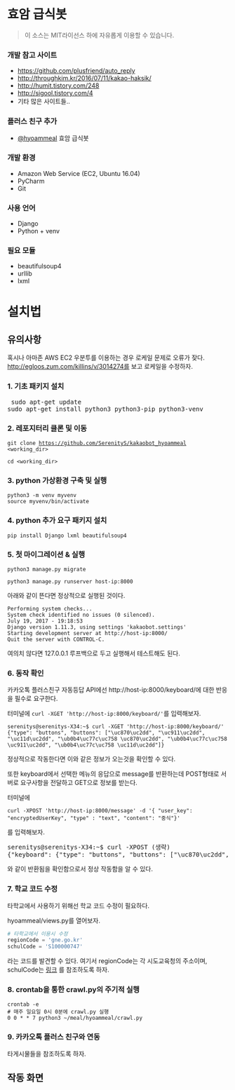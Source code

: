 # 효암 급식봇
> 이 소스는 MIT라이선스 하에 자유롭게 이용할 수 있습니다.

### 개발 참고 사이트
* https://github.com/plusfriend/auto_reply
* http://throughkim.kr/2016/07/11/kakao-haksik/
* http://humit.tistory.com/248
* http://sigool.tistory.com/4
* 기타 많은 사이트들..

### 플러스 친구 추가
* [@hyoammeal](http://pf.kakao.com/_YYTMxl) 효암 급식봇 

### 개발 환경
* Amazon Web Service (EC2, Ubuntu 16.04)
* PyCharm
* Git

### 사용 언어
* Django
* Python + venv

### 필요 모듈
* beautifulsoup4
* urllib
* lxml

# 설치법
## 유의사항
혹시나 아마존 AWS EC2 우분투를 이용하는 경우 로케일 문제로 오류가 잦다.
http://egloos.zum.com/killins/v/3014274를 보고 로케일을 수정하자.

### 1. 기초 패키지 설치
<pre> sudo apt-get update
sudo apt-get install python3 python3-pip python3-venv</pre>
### 2. 레포지터리 클론 및 이동
<code>git clone https://github.com/SerenityS/kakaobot_hyoammeal <working_dir> </code>

<code>cd <working_dir></code>
### 3. python 가상환경 구축 및 실행
<pre><code>python3 -m venv myvenv
source myvenv/bin/activate
</code></pre>
### 4. python 추가 요구 패키지 설치
<code>pip install Django lxml beautifulsoup4</code>
### 5. 첫 마이그레이션 & 실행
<code>python3 manage.py migrate</code>

<code>python3 manage.py runserver host-ip:8000</code>

아래와 같이 뜬다면 정상적으로 실행된 것이다.
<pre><code>Performing system checks...
System check identified no issues (0 silenced).
July 19, 2017 - 19:18:53
Django version 1.11.3, using settings 'kakaobot.settings'
Starting development server at http://host-ip:8000/
Quit the server with CONTROL-C.</code></pre>
여의치 않다면 127.0.0.1 루프백으로 두고 실행해서 테스트해도 된다.
### 6. 동작 확인
카카오톡 플러스친구 자동등답 API에선 http://host-ip:8000/keyboard/에 대한 반응을 필수로 요구한다.

터미널에 <code>curl -XGET 'http://host-ip:8000/keyboard/'</code>를 입력해보자.
<pre><code>serenitys@serenitys-X34:~$ curl -XGET 'http://host-ip:8000/keyboard/'
{"type": "buttons", "buttons": ["\uc870\uc2dd", "\uc911\uc2dd", "\uc11d\uc2dd", "\ub0b4\uc77c\uc758 \uc870\uc2dd", "\ub0b4\uc77c\uc758 \uc911\uc2dd", "\ub0b4\uc77c\uc758 \uc11d\uc2dd"]}</code></pre>
정상적으로 작동한다면 이와 같은 정보가 오는것을 확인할 수 있다.

또한 keyboard에서 선택한 메뉴의 응답으로 message를 반환하는데 POST형태로 서버로 요구사항을 전달하고  GET으로 정보를 받는다.
 
터미널에 
```
curl -XPOST 'http://host-ip:8000/message' -d '{ "user_key": "encryptedUserKey", "type" : "text", "content": "중식"}'
```
  를 입력해보자.
  
  <pre>serenitys@serenitys-X34:~$ curl -XPOST (생략)
{"keyboard": {"type": "buttons", "buttons": ["\uc870\uc2dd", "\uc911\uc2dd", "\uc11d\uc2dd", "\ub0b4\uc77c\uc758 \uc870\uc2dd", "\ub0b4\uc77c\uc758 \uc911\uc2dd", "\ub0b4\uc77c\uc758 \uc11d\uc2dd"]}, "message": {"text": "07\uc6d4 19\uc77c \uc218\uc694\uc77c \uc911\uc2dd \uba54\ub274\uc785\ub2c8\ub2e4. \n \n\ub098\ubb3c\ube44\ube54\ubc25/\uc57d\uace0\ucd94\uc7a5\n\uac10\uc790\ub41c\uc7a5\uad6d\n\uc18c\uc13</pre>
와 같이 반환됨을 확인함으로서 정상 작동함을 알 수 있다.
### 7. 학교 코드 수정
타학교에서 사용하기 위해선 학교 코드 수정이 필요하다.

hyoammeal/views.py를 열어보자.
```python
# 타학교에서 이용시 수정
regionCode = 'gne.go.kr'
schulCode = 'S100000747'
```
라는 코드를 발견할 수 있다.
여기서 regionCode는 각 시도교육청의 주소이며, schulCode는 [링크](http://weezzle.tistory.com/559) 를 참조하도록 하자.

### 8. crontab을 통한 crawl.py의 주기적 실행
```
crontab -e
# 매주 일요일 0시 0분에 crawl.py 실행
0 0 * * 7 python3 ~/meal/hyoammeal/crawl.py
```

### 9. 카카오톡 플러스 친구와 연동
타게시물들을 참조하도록 하자.

## 작동 화면

